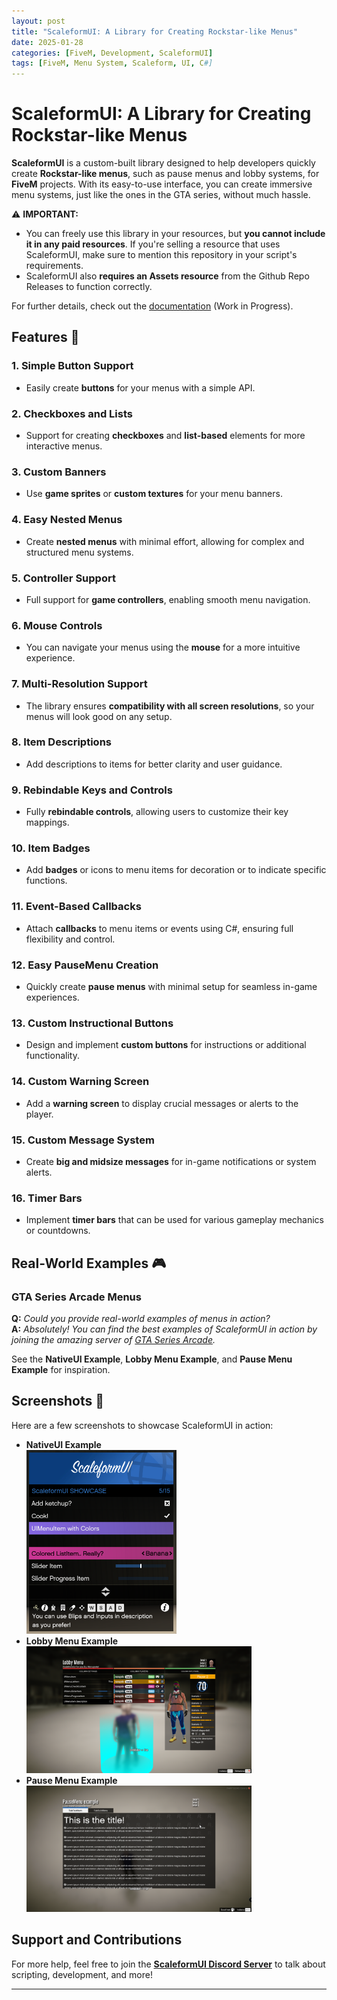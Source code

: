 ```yaml
---
layout: post
title: "ScaleformUI: A Library for Creating Rockstar-like Menus"
date: 2025-01-28
categories: [FiveM, Development, ScaleformUI]
tags: [FiveM, Menu System, Scaleform, UI, C#]
---
```


# ScaleformUI: A Library for Creating Rockstar-like Menus

**ScaleformUI** is a custom-built library designed to help developers quickly create **Rockstar-like menus**, such as pause menus and lobby systems, for **FiveM** projects. With its easy-to-use interface, you can create immersive menu systems, just like the ones in the GTA series, without much hassle.

⚠️ **IMPORTANT:**  
- You can freely use this library in your resources, but **you cannot include it in any paid resources**. If you're selling a resource that uses ScaleformUI, make sure to mention this repository in your script's requirements.
- ScaleformUI also **requires an Assets resource** from the Github Repo Releases to function correctly.

For further details, check out the [documentation](https://manups4e.github.io/ScaleformUI/) (Work in Progress).

## Features 🔧

### 1. **Simple Button Support**
   - Easily create **buttons** for your menus with a simple API.

### 2. **Checkboxes and Lists**
   - Support for creating **checkboxes** and **list-based** elements for more interactive menus.

### 3. **Custom Banners**
   - Use **game sprites** or **custom textures** for your menu banners.

### 4. **Easy Nested Menus**
   - Create **nested menus** with minimal effort, allowing for complex and structured menu systems.

### 5. **Controller Support**
   - Full support for **game controllers**, enabling smooth menu navigation.

### 6. **Mouse Controls**
   - You can navigate your menus using the **mouse** for a more intuitive experience.

### 7. **Multi-Resolution Support**
   - The library ensures **compatibility with all screen resolutions**, so your menus will look good on any setup.

### 8. **Item Descriptions**
   - Add descriptions to items for better clarity and user guidance.

### 9. **Rebindable Keys and Controls**
   - Fully **rebindable controls**, allowing users to customize their key mappings.

### 10. **Item Badges**
   - Add **badges** or icons to menu items for decoration or to indicate specific functions.

### 11. **Event-Based Callbacks**
   - Attach **callbacks** to menu items or events using C#, ensuring full flexibility and control.

### 12. **Easy PauseMenu Creation**
   - Quickly create **pause menus** with minimal setup for seamless in-game experiences.

### 13. **Custom Instructional Buttons**
   - Design and implement **custom buttons** for instructions or additional functionality.

### 14. **Custom Warning Screen**
   - Add a **warning screen** to display crucial messages or alerts to the player.

### 15. **Custom Message System**
   - Create **big and midsize messages** for in-game notifications or system alerts.

### 16. **Timer Bars**
   - Implement **timer bars** that can be used for various gameplay mechanics or countdowns.

## Real-World Examples 🎮

### **GTA Series Arcade Menus**
   **Q:** *Could you provide real-world examples of menus in action?*  
   **A:** *Absolutely! You can find the best examples of ScaleformUI in action by joining the amazing server of [GTA Series Arcade](https://gtaseriesarcade.com).*

   See the **NativeUI Example**, **Lobby Menu Example**, and **Pause Menu Example** for inspiration.

## Screenshots 📸

Here are a few screenshots to showcase ScaleformUI in action:

<ul>
  <li>
    <strong>NativeUI Example</strong><br><img src="/assets/ScaleformUI_UIMenu.png" alt="NativeUI Example" style="width: 50%; margin-right: 20px;">
  </li>
  <li>
    <strong>Lobby Menu Example</strong><br><img src="/assets/ScaleformUI_Lobby.png" alt="Lobby Menu Example" style="width: 75%; margin-right: 20px;">
  </li>
  <li>
    <strong>Pause Menu Example</strong><br><img src="/assets/ScaleformUI_Pause.png" alt="Pause Menu Example" style="width: 75%; margin-right: 20px;">
  </li>
</ul>
<div style="clear: both;"></div>



## Support and Contributions
For more help, feel free to join the [**ScaleformUI Discord Server**](https://discord.gg/KKN7kRT2vM) to talk about scripting, development, and more!

---
